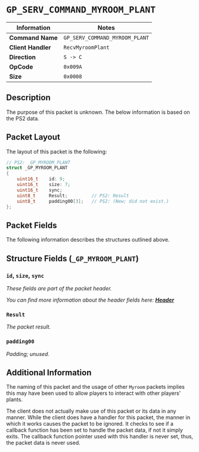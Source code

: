 # `GP_SERV_COMMAND_MYROOM_PLANT`

| Information               | Notes |
|---                        |---    |
| **Command Name**          | `GP_SERV_COMMAND_MYROOM_PLANT` |
| **Client Handler**        | `RecvMyroomPlant` |
| **Direction**             | `S -> C` |
| **OpCode**                | `0x009A` |
| **Size**                  | `0x0008` |

## Description

The purpose of this packet is unknown. The below information is based on the PS2 data.

## Packet Layout

The layout of this packet is the following:

```cpp
// PS2: _GP_MYROOM_PLANT
struct _GP_MYROOM_PLANT
{
    uint16_t    id: 9;
    uint16_t    size: 7;
    uint16_t    sync;
    uint8_t     Result;         // PS2: Result
    uint8_t     padding00[3];   // PS2: (New; did not exist.)
};
```

## Packet Fields

The following information describes the structures outlined above.

## Structure Fields (`_GP_MYROOM_PLANT`)

### `id`, `size`, `sync`

_These fields are part of the packet header._

_You can find more information about the header fields here: [**Header**](/world/HEADER.md)_

### `Result`

_The packet result._

### `padding00`

_Padding; unused._

## Additional Information

The naming of this packet and the usage of other `Myroom` packets implies this may have been used to allow players to interact with other players' plants.

The client does not actually make use of this packet or its data in any manner. While the client does have a handler for this packet, the manner in which it works causes the packet to be ignored. It checks to see if a callback function has been set to handle the packet data, if not it simply exits. The callback function pointer used with this handler is never set, thus, the packet data is never used.
